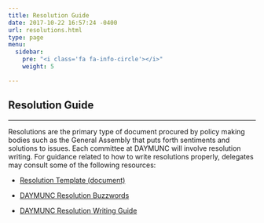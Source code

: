 ```yaml
---
title: Resolution Guide
date: 2017-10-22 16:57:24 -0400
url: resolutions.html
type: page
menu:
  sidebar:
    pre: "<i class='fa fa-info-circle'></i>"
    weight: 5

---
```

## Resolution Guide

---

Resolutions are the primary type of document procured by policy making bodies such as the General Assembly that puts forth sentiments and solutions to issues.
Each committee at DAYMUNC will involve resolution writing.
For guidance related to how to write resolutions properly, delegates may consult some of the following resources:

* [Resolution Template (document)](resources/resolution_template.doc)

* [DAYMUNC Resolution Buzzwords](resources/buzzwords.pdf)

* [DAYMUNC Resolution Writing Guide](resources/res_guide.pdf)